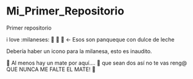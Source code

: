 # Mi_Primer_Repositorio

Primer repositorio

i love :milaneses: 🍕 🍨 🥞 <- Esos son panqueque con dulce de leche

Debería haber un icono para la milanesa, esto es inaudito.

🧉 Al menos hay un mate por aquí....  🧉 que sean dos así no te vas reng@
QUE NUNCA ME FALTE EL MATE! 🧉
